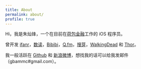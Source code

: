 ```yaml
---
title: About
permalink: about/
profile: true
---
```


Hi，我是朱灿锋，一个在目前在[荷包金融](http://www.hebaodai.com/)工作的 iOS 程序员。

曾开发 [ifanr](https://itunes.apple.com/cn/app/ai-fan-er-lian-jie-quan-qiu/id574437211?l=en&mt=8)，[数读](https://itunes.apple.com/cn/app/shu-du/id611036705?l=en&mt=8)，[Bibibi](https://itunes.apple.com/cn/app/bibibi-zui-kuai-su-du-yu-hao/id959458305?l=en&mt=8)，[Q.fm](https://itunes.apple.com/cn/app/q.fm-yi-xie-shi-yi-xie-qing/id890729702?l=en&mt=8)，[搜芽](https://itunes.apple.com/cn/app/sou-ya-mai-jia-ban-fu-zhuang/id969522108?l=en&mt=8)，[WalkingDead](https://cydia.saurik.com/connect/products/me.alvinzhu.walkingdead/#) 和 [Thor](https://github.com/gbammc/Thor)。

我一般活跃在 [Github](https://github.com/gbammc/) 和 [新浪微博](http://weibo.com/877731681/)，想找我的话可以给我发邮件（gbammc#gmail.com）。
